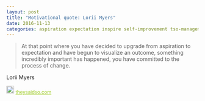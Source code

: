 ```yaml
---
layout: post
title: "Motivational quote: Lorii Myers"
date: 2016-11-13
categories: aspiration expectation inspire self-improvement tso-management
---
```

> At that point where you have decided to upgrade from aspiration to expectation and have begun to visualize an outcome, something incredibly important has happened, you have committed to the process of change.

Lorii Myers

<span style="z-index:50;font-size:0.9em;"><img src="https://theysaidso.com/branding/theysaidso.png" height="20" width="20" alt="theysaidso.com"/><a href="https://theysaidso.com" title="Powered by quotes from theysaidso.com" style="color: #9fcc25; margin-left: 4px; vertical-align: middle;">theysaidso.com</a></span>
